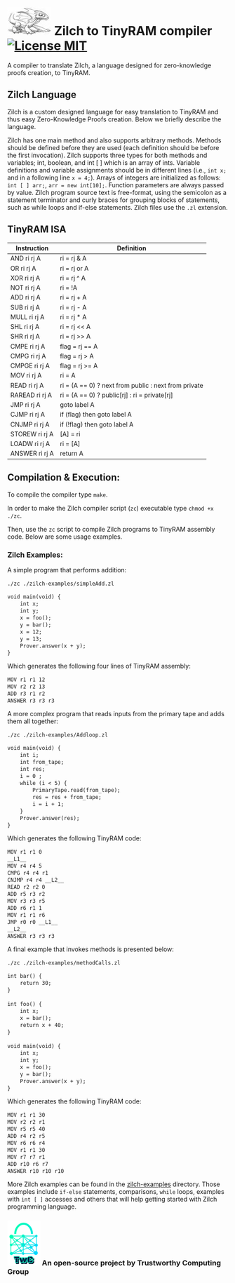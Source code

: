 # ![alt text][logo] Zilch to TinyRAM compiler [![License MIT][badge-license]](LICENSE)

A compiler to translate Zilch, a language designed for zero-knowledge proofs creation, to TinyRAM.

## Zilch Language
Zilch is a custom designed language for easy translation to TinyRAM and thus easy Zero-Knowledge Proofs creation.
Below we briefly describe the language.

Zilch has one main method and also supports arbitrary methods.
Methods should be defined before they are used (each definition should be before the first invocation).
Zilch supports three types for both methods and variables; int, boolean, and int [ ] which is an array of ints.
Variable definitions and variable assignments should be in different lines (i.e., `int x;` and in a following line `x = 4;`).
Arrays of integers are initialized as follows: `int [ ] arr;`, `arr = new int[10];`.
Function parameters are always passed by value.
Zilch program source text is free-format, using the semicolon as a statement terminator and curly braces for grouping blocks of statements, such as while loops and if-else statements.
Zilch files use the `.zl` extension.


## TinyRAM ISA

| Instruction    | Definition                                           |
|----------------|------------------------------------------------------|
| AND ri rj A    | ri = rj & A                                          |
| OR ri rj A     | ri = rj or A                                         |
| XOR ri rj A    | ri = rj ^ A                                          |
| NOT ri rj A    | ri = !A                                              |
| ADD ri rj A    | ri = rj + A                                          |
| SUB ri rj A    | ri = rj - A                                          |
| MULL ri rj A   | ri = rj * A                                          |
| SHL ri rj A    | ri = rj << A                                         |
| SHR ri rj A    | ri = rj >> A                                         |
| CMPE ri rj A   | flag = rj == A                                       |
| CMPG ri rj A   | flag = rj > A                                        |
| CMPGE ri rj A  | flag = rj >= A                                       |
| MOV ri rj A    | ri = A                                               |
| READ ri rj A   | ri = (A == 0) ? next from public : next from private |
| RAREAD ri rj A | ri = (A == 0) ? public[rj] : ri = private[rj]        |
| JMP ri rj A    | goto label A                                         |
| CJMP ri rj A   | if (flag) then goto label A                          |
| CNJMP ri rj A  | if (!flag) then goto label A                         |
| STOREW ri rj A  | [A] = ri                                            |
| LOADW ri rj A   | ri = [A]                                            |
| ANSWER ri rj A | return A                                             |


## Compilation & Execution:
To compile the compiler type `make`.

In order to make the Zilch compiler script (`zc`) executable type `chmod +x ./zc`.

Then, use the `zc` script to compile Zilch programs to TinyRAM assembly code.
Below are some usage examples.


### Zilch Examples:

A simple program that performs addition:
```
./zc ./zilch-examples/simpleAdd.zl
```
```
void main(void) {
	int x;
	int y;
	x = foo();
	y = bar();
	x = 12;
	y = 13;
	Prover.answer(x + y);
}
```

Which generates the following four lines of TinyRAM assembly:
```
MOV r1 r1 12
MOV r2 r2 13
ADD r3 r1 r2
ANSWER r3 r3 r3
```

A more complex program that reads inputs from the primary tape and adds them all together:
```
./zc ./zilch-examples/Addloop.zl
```
```
void main(void) {
	int i;
	int from_tape;
	int res;
	i = 0 ;
	while (i < 5) {
		PrimaryTape.read(from_tape);
		res = res + from_tape;
		i = i + 1;
	}
	Prover.answer(res);
}
```

Which generates the following TinyRAM code:
```
MOV r1 r1 0
__L1__
MOV r4 r4 5
CMPG r4 r4 r1
CNJMP r4 r4 __L2__
READ r2 r2 0
ADD r5 r3 r2
MOV r3 r3 r5
ADD r6 r1 1
MOV r1 r1 r6
JMP r0 r0 __L1__
__L2__
ANSWER r3 r3 r3
```

A final example that invokes methods is presented below:
```
./zc ./zilch-examples/methodCalls.zl
```
```
int bar() {
	return 30;
}

int foo() {
	int x;
	x = bar();
	return x + 40;
}

void main(void) {
	int x;
	int y;
	x = foo();
	y = bar();
	Prover.answer(x + y);
}
```

Which generates the following TinyRAM code:
```
MOV r1 r1 30
MOV r2 r2 r1
MOV r5 r5 40
ADD r4 r2 r5
MOV r6 r6 r4
MOV r1 r1 30
MOV r7 r7 r1
ADD r10 r6 r7
ANSWER r10 r10 r10
```


More Zilch examples can be found in the [zilch-examples](./zilch-examples) directory.
Those examples include `if-else` statements, comparisons, `while` loops, examples with `int [ ]` accesses and others that will help getting started with Zilch programming language. 


### ![alt text][twc-logo] An open-source project by Trustworthy Computing Group


[logo]: ./logos/logo.jpg

[twc-logo]: ./logos/twc.png

[badge-license]: https://img.shields.io/badge/license-MIT-green.svg?style=flat-square
